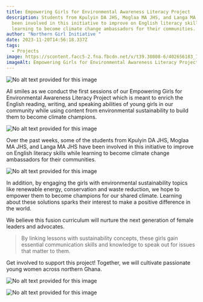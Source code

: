 ```yaml
---
title: Empowering Girls for Environmental Awareness Literacy Project
description: Students from Kpulyin DA JHS, Moglaa MA JHS, and Langa MA JHS have
  been involved in this initiative to improve on English literacy skills while
  learning to become climate change ambassadors for their communities.
author: "Northern Girl Initiative "
date: 2023-11-20T14:56:18.337Z
tags:
  - Projects
image: https://scontent.facc5-2.fna.fbcdn.net/v/t39.30808-6/402656183_732405085581046_1374691401153626355_n.jpg?_nc_cat=108&ccb=1-7&_nc_sid=3635dc&_nc_eui2=AeGQ9OtvP7sZN19C6HOMlFwJok67aDL_X5GiTrtoMv9fkSZkXjOxuJ32tReP5Wg41meS9w7MsbUmZw8IlyP1Cd3a&_nc_ohc=RnlvI95AsawAX_uc5sZ&_nc_oc=AQmRhK3HpD-gBQ97kGHAVUEKMd_qg4gj9i4ln1Di840igllbihGa9HXavEIkMwMPloA&_nc_zt=23&_nc_ht=scontent.facc5-2.fna&oh=00_AfC1665rOuzYfYJR8ZUIPd1Ujgk2dRjUIyH-6pDC2rVyqg&oe=65C272F7
imageAlt: Empowering Girls for Environmental Awareness Literacy Project
---
```



<!--StartFragment-->

![No alt text provided for this image](https://media.licdn.com/dms/image/D4E22AQFlUbCNBwXflQ/feedshare-shrink_1280/0/1699512717637?e=1709769600&v=beta&t=SRTidTVLsYIbzZdpgomWszI9fj2Pi78BBjK2Wx6SQCs)

<!--EndFragment-->All smiles as we conduct the first sessions of our Empowering Girls for Environmental Awareness Literacy Project which is meant to enrich the English reading, writing, and speaking abilities of young girls in our community while using content from environmental sustainability to build them to become climate champions.

<!--StartFragment-->

![No alt text provided for this image](https://media.licdn.com/dms/image/D4E22AQGbHGBbkXHY2w/feedshare-shrink_1280/0/1699512724222?e=1709769600&v=beta&t=Q-OX2wLS8hbM51Dr5hDKYHJn5acu0-_4hecN0Z_y1vw)



Over the past weeks, some of the students from Kpulyin DA JHS, Moglaa MA JHS, and Langa MA JHS have been involved in this initiative to improve on English literacy skills while learning to become climate change ambassadors for their communities.

<!--StartFragment-->

![No alt text provided for this image](https://media.licdn.com/dms/image/D4E22AQEEkr_HvscZNA/feedshare-shrink_1280/0/1699512725952?e=1709769600&v=beta&t=tsppvRnCm8bvpA58bcJBYqsuMA7XSTbDjpXFKeiE8qg)

<!--EndFragment-->

In addition, by engaging the girls with environmental sustainability topics like renewable energy, conservation and waste reduction, we hope to empower them to become champions for our shared climate. Learning about these solutions sparks their interest to make a positive difference in the world.

We believe this fusion curriculum will nurture the next generation of female leaders and advocates.

>  By linking lessons with sustainability concepts, these girls gain essential communication skills and knowledge to speak out for issues that matter to them. 

Get involved to support this project! Together, we will cultivate passionate young women across northern Ghana.

<!--StartFragment-->

![No alt text provided for this image](https://media.licdn.com/dms/image/D4E22AQGc1L8O8d6Tkg/feedshare-shrink_1280/0/1699512723804?e=1709769600&v=beta&t=Ze6oZ5rLJx_qZxA4j0DRLQ79F4eP61_pqVM9JR24pAg)

<!--EndFragment--><!--StartFragment-->

![No alt text provided for this image](https://media.licdn.com/dms/image/D4E22AQFN26k0M4q2tQ/feedshare-shrink_1280/0/1699512725779?e=1709769600&v=beta&t=5SrDnql-HBZC4qGa6p0PB8i77Q-0UDTN6e1uEQzJgxI)

<!--EndFragment-->
